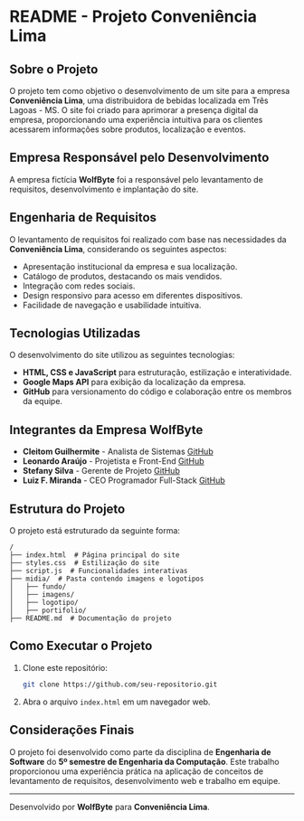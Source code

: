 # README - Projeto Conveniência Lima

## Sobre o Projeto

O projeto tem como objetivo o desenvolvimento de um site para a empresa **Conveniência Lima**, uma distribuidora de bebidas localizada em Três Lagoas - MS. O site foi criado para aprimorar a presença digital da empresa, proporcionando uma experiência intuitiva para os clientes acessarem informações sobre produtos, localização e eventos.

## Empresa Responsável pelo Desenvolvimento

A empresa fictícia **WolfByte** foi a responsável pelo levantamento de requisitos, desenvolvimento e implantação do site.

## Engenharia de Requisitos

O levantamento de requisitos foi realizado com base nas necessidades da **Conveniência Lima**, considerando os seguintes aspectos:

- Apresentação institucional da empresa e sua localização.
- Catálogo de produtos, destacando os mais vendidos.
- Integração com redes sociais.
- Design responsivo para acesso em diferentes dispositivos.
- Facilidade de navegação e usabilidade intuitiva.

## Tecnologias Utilizadas

O desenvolvimento do site utilizou as seguintes tecnologias:

- **HTML, CSS e JavaScript** para estruturação, estilização e interatividade.
- **Google Maps API** para exibição da localização da empresa.
- **GitHub** para versionamento do código e colaboração entre os membros da equipe.

## Integrantes da Empresa WolfByte

- **Cleitom Guilhermite** - Analista de Sistemas [GitHub](https://github.com/Draky-Rollgard)
- **Leonardo Araújo** - Projetista e Front-End [GitHub](https://github.com/LeoAboard)
- **Stefany Silva** - Gerente de Projeto [GitHub](https://github.com/stefanytk)
- **Luiz F. Miranda** - CEO Programador Full-Stack [GitHub](https://github.com/lfelipemi)

## Estrutura do Projeto

O projeto está estruturado da seguinte forma:

```
/
├── index.html  # Página principal do site
├── styles.css  # Estilização do site
├── script.js  # Funcionalidades interativas
├── midia/  # Pasta contendo imagens e logotipos
│   ├── fundo/
│   ├── imagens/
│   ├── logotipo/
│   ├── portifolio/
├── README.md  # Documentação do projeto
```

## Como Executar o Projeto

1. Clone este repositório:
   ```bash
   git clone https://github.com/seu-repositorio.git
   ```
2. Abra o arquivo `index.html` em um navegador web.

## Considerações Finais

O projeto foi desenvolvido como parte da disciplina de **Engenharia de Software** do **5º semestre de Engenharia da Computação**. Este trabalho proporcionou uma experiência prática na aplicação de conceitos de levantamento de requisitos, desenvolvimento web e trabalho em equipe.

---

Desenvolvido por **WolfByte** para **Conveniência Lima**.
